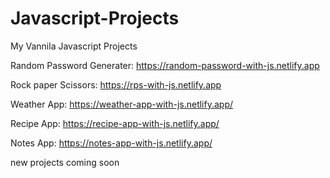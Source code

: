 # Javascript-Projects
My Vannila Javascript Projects

Random Password Generater:
https://random-password-with-js.netlify.app

Rock paper Scissors:
https://rps-with-js.netlify.app

Weather App:
https://weather-app-with-js.netlify.app/

Recipe App:
https://recipe-app-with-js.netlify.app/

Notes App:
https://notes-app-with-js.netlify.app/


new projects coming soon
